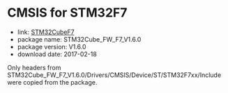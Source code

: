 CMSIS for STM32F7
=================

- link: [STM32CubeF7](http://www.st.com/stm32cubef7-pr)
- package name: STM32Cube_FW_F7_V1.6.0
- package version: V1.6.0
- download date: 2017-02-18

Only headers from STM32Cube_FW_F7_V1.6.0/Drivers/CMSIS/Device/ST/STM32F7xx/Include were copied from the package.